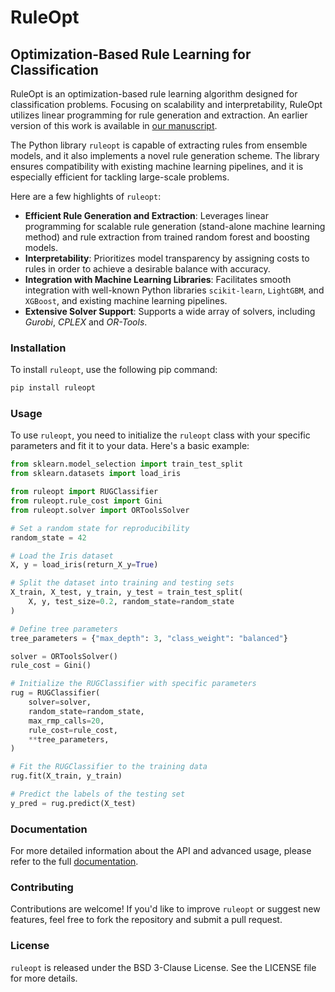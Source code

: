 # RuleOpt
## Optimization-Based Rule Learning for Classification

RuleOpt is an optimization-based rule learning algorithm designed for classification problems. Focusing on scalability and interpretability, RuleOpt utilizes linear programming for rule generation and extraction. An earlier version of this work is available in [our manuscript](https://arxiv.org/abs/2104.10751).

 The Python library `ruleopt` is capable of extracting rules from ensemble models, and it also implements a novel rule generation scheme. The library ensures compatibility with existing machine learning pipelines, and it is especially efficient for tackling large-scale problems.

Here are a few highlights of `ruleopt`:

- **Efficient Rule Generation and Extraction**: Leverages linear programming for scalable rule generation (stand-alone machine learning method) and rule extraction from trained random forest and boosting models.
- **Interpretability**: Prioritizes model transparency by assigning costs to rules in order to achieve a desirable balance with accuracy.
- **Integration with Machine Learning Libraries**: Facilitates smooth integration with well-known Python libraries `scikit-learn`, `LightGBM`, and `XGBoost`, and existing machine learning pipelines.
- **Extensive Solver Support**: Supports a wide array of solvers, including _Gurobi_, _CPLEX_ and _OR-Tools_.

### Installation 
To install `ruleopt`, use the following pip command:

```bash
pip install ruleopt
```
### Usage

To use `ruleopt`, you need to initialize the `ruleopt` class with your specific parameters and fit it to your data. Here's a basic example:


```python
from sklearn.model_selection import train_test_split
from sklearn.datasets import load_iris

from ruleopt import RUGClassifier
from ruleopt.rule_cost import Gini
from ruleopt.solver import ORToolsSolver

# Set a random state for reproducibility
random_state = 42

# Load the Iris dataset
X, y = load_iris(return_X_y=True)

# Split the dataset into training and testing sets
X_train, X_test, y_train, y_test = train_test_split(
    X, y, test_size=0.2, random_state=random_state
)

# Define tree parameters
tree_parameters = {"max_depth": 3, "class_weight": "balanced"}

solver = ORToolsSolver()
rule_cost = Gini()

# Initialize the RUGClassifier with specific parameters
rug = RUGClassifier(
    solver=solver,
    random_state=random_state,
    max_rmp_calls=20,
    rule_cost=rule_cost,
    **tree_parameters,
)

# Fit the RUGClassifier to the training data
rug.fit(X_train, y_train)

# Predict the labels of the testing set
y_pred = rug.predict(X_test)
```
### Documentation
For more detailed information about the API and advanced usage, please refer to the full  [documentation](https://ruleopt.readthedocs.io/en/latest/).

### Contributing
Contributions are welcome! If you'd like to improve `ruleopt` or suggest new features, feel free to fork the repository and submit a pull request.

### License
`ruleopt` is released under the BSD 3-Clause License. See the LICENSE file for more details.
